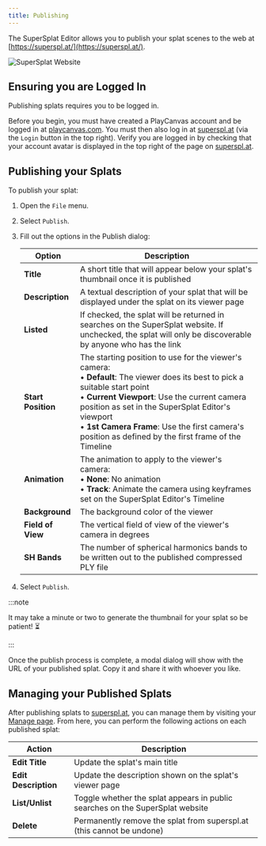 ```yaml
---
title: Publishing
---
```


The SuperSplat Editor allows you to publish your splat scenes to the web at [https://superspl.at/](https://superspl.at/).

![SuperSplat Website](/img/user-manual/gaussian-splatting/editing/supersplat/supersplat-website.png)

## Ensuring you are Logged In

Publishing splats requires you to be logged in.

Before you begin, you must have created a PlayCanvas account and be logged in at [playcanvas.com](https://playcanvas.com). You must then also log in at [superspl.at](https://superspl.at) (via the `Login` button in the top right). Verify you are logged in by checking that your account avatar is displayed in the top right of the page on [superspl.at](https://superspl.at).

## Publishing your Splats

To publish your splat:

1. Open the `File` menu.
2. Select `Publish`.
3. Fill out the options in the Publish dialog:

   | Option | Description |
   |--------|-------------|
   | **Title** | A short title that will appear below your splat's thumbnail once it is published |
   | **Description** | A textual description of your splat that will be displayed under the splat on its viewer page |
   | **Listed** | If checked, the splat will be returned in searches on the SuperSplat website. If unchecked, the splat will only be discoverable by anyone who has the link |
   | **Start Position** | The starting position to use for the viewer's camera:<br/>• **Default**: The viewer does its best to pick a suitable start point<br/>• **Current Viewport**: Use the current camera position as set in the SuperSplat Editor's viewport<br/>• **1st Camera Frame**: Use the first camera's position as defined by the first frame of the Timeline |
   | **Animation** | The animation to apply to the viewer's camera:<br/>• **None**: No animation<br/>• **Track**: Animate the camera using keyframes set on the SuperSplat Editor's Timeline |
   | **Background** | The background color of the viewer |
   | **Field of View** | The vertical field of view of the viewer's camera in degrees |
   | **SH Bands** | The number of spherical harmonics bands to be written out to the published compressed PLY file |

4. Select `Publish`.

:::note

It may take a minute or two to generate the thumbnail for your splat so be patient! ⏳

:::

Once the publish process is complete, a modal dialog will show with the URL of your published splat. Copy it and share it with whoever you like.

## Managing your Published Splats

After publishing splats to [superspl.at](https://superspl.at), you can manage them by visiting your [Manage page](https://superspl.at/manage). From here, you can perform the following actions on each published splat:

| Action | Description |
|--------|-------------|
| **Edit Title** | Update the splat's main title |
| **Edit Description** | Update the description shown on the splat's viewer page |
| **List/Unlist** | Toggle whether the splat appears in public searches on the SuperSplat website |
| **Delete** | Permanently remove the splat from superspl.at (this cannot be undone) |
